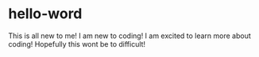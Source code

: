 # hello-word
This is all new to me!
I am new to coding!
I am excited to learn more about coding!
Hopefully this wont be to difficult!
